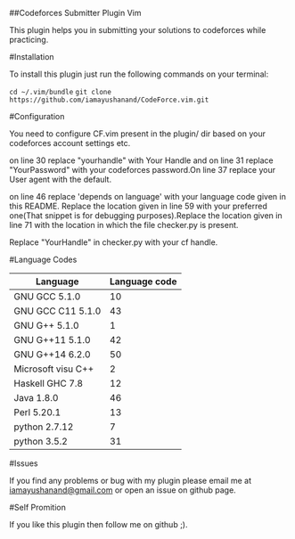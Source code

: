 ##Codeforces Submitter Plugin Vim

This plugin helps you in submitting your solutions to codeforces while practicing.

#Installation

To install this plugin just run the following commands on your terminal:

`cd ~/.vim/bundle`
`git clone https://github.com/iamayushanand/CodeForce.vim.git`

#Configuration

You need to configure CF.vim present in the plugin/ dir based on your codeforces account settings etc.

on line 30 replace "yourhandle" with Your Handle and on line 31 replace "YourPassword" with your codeforces password.On line 37 replace your User agent with the default.

on line 46 replace 'depends on language' with your language code given in this README.
Replace the location given in line 59 with your preferred one(That snippet is for debugging purposes).Replace the location given in line 71 with the location in which the file checker.py is present.

Replace "YourHandle" in checker.py with your cf handle.

#Language Codes

|Language          |Language code|
|------------------|-------------|
|GNU GCC 5.1.0     |           10|
|GNU GCC C11 5.1.0 |           43|
|GNU G++ 5.1.0     |            1|
|GNU G++11 5.1.0   |           42|
|GNU G++14 6.2.0   |           50|
|Microsoft visu C++|            2|
|Haskell GHC 7.8   |           12|
|Java 1.8.0        |           46|
|Perl 5.20.1       |           13|
|python 2.7.12     |            7|
|python 3.5.2      |           31|

#Issues 

If you find any problems or bug with my plugin please email me at iamayushanand@gmail.com 
or open an issue on github page.

#Self Promition

If you like this plugin then follow me on github ;).



